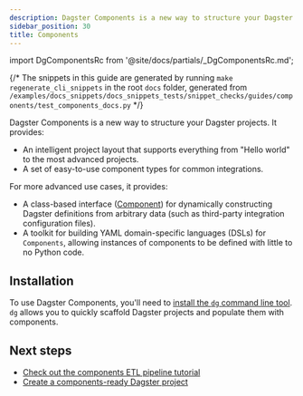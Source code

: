 ```yaml
---
description: Dagster Components is a new way to structure your Dagster projects that provides an intelligent project layout that supports basic to advanced projects, and a set of easy-to-use component types for common integrations.
sidebar_position: 30
title: Components
---
```


import DgComponentsRc from '@site/docs/partials/\_DgComponentsRc.md';

<DgComponentsRc />

{/* The snippets in this guide are generated by running `make regenerate_cli_snippets` in the root `docs` folder, generated from `/examples/docs_snippets/docs_snippets_tests/snippet_checks/guides/components/test_components_docs.py` */}

Dagster Components is a new way to structure your Dagster projects. It provides:

- An intelligent project layout that supports everything from "Hello world" to the most advanced projects.
- A set of easy-to-use component types for common integrations.

For more advanced use cases, it provides:

- A class-based interface ([Component](/api/dagster/components)) for dynamically constructing Dagster definitions from arbitrary data (such as third-party integration configuration files).
- A toolkit for building YAML domain-specific languages (DSLs) for `Components`, allowing instances of components to be defined with little to no Python code.

## Installation

To use Dagster Components, you'll need to [install the `dg` command line tool](/guides/labs/dg/). `dg` allows you to quickly scaffold Dagster projects and populate them with components.

## Next steps

- [Check out the components ETL pipeline tutorial](/guides/labs/components/components-etl-pipeline-tutorial)
- [Create a components-ready Dagster project](/guides/labs/dg/creating-a-project)
